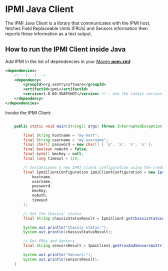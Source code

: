 # IPMI Java Client

The IPMI Java Client is a library that communicates with the IPMI host, fetches Field Replaceable Units (FRUs) and Sensors information then reports these information as a text output.

## How to run the IPMI Client inside Java

Add IPMI in the list of dependencies in your [Maven **pom.xml**](https://maven.apache.org/pom.html):

```xml
<dependencies>
	<!-- [...] -->
	<dependency>
		<groupId>org.sentrysoftware</groupId>
		<artifactId>ipmi</artifactId>
		<version>1.0.00-SNAPSHOT</version> <!-- Use the latest version released -->
	</dependency>
</dependencies>
```

Invoke the IPMI Client:

```java

	public static void main(String[] args) throws InterruptedException, ExecutionException, TimeoutException {

		final String hostname = "my-host";
		final String username = "my-username";
		final char[] password = new char[] { 'p', 'a', 's', 's' };
		final boolean noAuth = false;
		final byte[] bmcKey = null;
		final long timeout = 120;

		// Instantiates a new IPMI client configuration using the credentials above
		final IpmiClientConfiguration ipmiClientConfiguration = new IpmiClientConfiguration(
			hostname,
			username,
			password,
			bmcKey,
			noAuth,
			timeout
		);

		// Get the Chassis' status
		final String chassisStatusResult = IpmiClient.getChassisStatusAsStringResult(ipmiClientConfiguration);

		System.out.println("Chassis status:");
		System.out.println(chassisStatusResult);

		// Get FRUs and Sensors
		final String sensorsResult = IpmiClient.getFrusAndSensorsAsStringResult(ipmiClientConfiguration);

		System.out.println("Sensors:");
		System.out.println(sensorsResult);
	}
```

